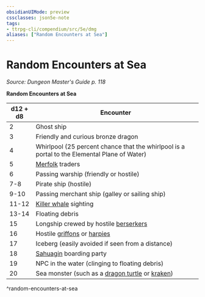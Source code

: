 ```yaml
---
obsidianUIMode: preview
cssclasses: json5e-note
tags:
- ttrpg-cli/compendium/src/5e/dmg
aliases: ["Random Encounters at Sea"]
---
```

# Random Encounters at Sea
*Source: Dungeon Master's Guide p. 118* 

**Random Encounters at Sea**

| d12 + d8 | Encounter |
|----------|-----------|
| 2 | Ghost ship |
| 3 | Friendly and curious bronze dragon |
| 4 | Whirlpool (25 percent chance that the whirlpool is a portal to the Elemental Plane of Water) |
| 5 | [Merfolk](Misc%20Files/CLI/compendium/bestiary/humanoid/merfolk.md) traders |
| 6 | Passing warship (friendly or hostile) |
| 7-8 | Pirate ship (hostile) |
| 9-10 | Passing merchant ship (galley or sailing ship) |
| 11-12 | [Killer whale](Misc%20Files/CLI/compendium/bestiary/beast/killer-whale.md) sighting |
| 13-14 | Floating debris |
| 15 | Longship crewed by hostile [berserkers](Misc%20Files/CLI/compendium/bestiary/humanoid/berserker.md) |
| 16 | Hostile [griffons](Misc%20Files/CLI/compendium/bestiary/monstrosity/griffon.md) or [harpies](Misc%20Files/CLI/compendium/bestiary/monstrosity/harpy.md) |
| 17 | Iceberg (easily avoided if seen from a distance) |
| 18 | [Sahuagin](Misc%20Files/CLI/compendium/bestiary/humanoid/sahuagin.md) boarding party |
| 19 | NPC in the water (clinging to floating debris) |
| 20 | Sea monster (such as a [dragon turtle](Misc%20Files/CLI/compendium/bestiary/dragon/dragon-turtle.md) or [kraken](Misc%20Files/CLI/compendium/bestiary/monstrosity/kraken.md)) |
^random-encounters-at-sea